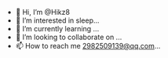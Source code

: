 - 👋 Hi, I’m @Hikz8
- 👀 I’m interested in sleep...
- 🌱 I’m currently learning ...
- 💞️ I’m looking to collaborate on ...
- 📫 How to reach me 2982509139@qq.com...

<!---
Hikz8/Hikz8 is a ✨ special ✨ repository because its `README.md` (this file) appears on your GitHub profile.
You can click the Preview link to take a look at your changes.
--->
